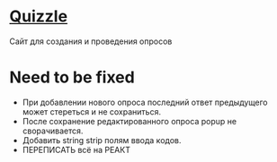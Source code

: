 # [Quizzle](https://quizzle.xamelllion.ru/)
Cайт для создания и проведения опросов

# Need to be fixed
- При добавлении нового опроса последний ответ предыдущего может стереться и не сохраниться.
- После сохранение редактированного опроса popup не сворачивается.
- Добавить string strip полям ввода кодов.
- ПЕРЕПИСАТЬ всё на РЕАКТ
